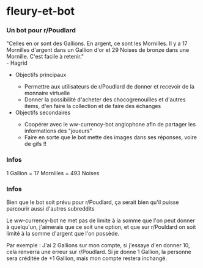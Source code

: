 <h1>fleury-et-bot</h1>
<h3>Un bot pour r/Poudlard</h3>

<p>"Celles en or sont des Gallions. En argent, ce sont les Mornilles. Il y a 17 Mornilles d'argent dans un Gallion d'or et 29 Noises de bronze dans une Mornille. C'est facile à retenir."<br>- Hagrid</p>

<ul><li>Objectifs principaux</li>
<ul><li>Permettre aux utilisateurs de r/Poudlard de donner et recevoir de la monnaire virtuelle</li>
<li>Donner la possibilité d'acheter des chocogrenouilles et d'autres items, d'en faire la collection et de faire des échanges</li></ul>
<li>Objectifs secondaires</li>
<ul><li>Coopérer avec le ww-currency-bot anglophone afin de partager les informations des "joueurs"</li>
<li>Faire en sorte que le bot mette des images dans ses réponses, voire de gifs !!</li></ul></ul>

<h3>Infos</h3>
<p>1 Gallion = 17 Mornilles = 493 Noises</p>

<h3>Infos</h3>
<p>Bien que le bot soit prévu pour r/Poudlard, ça serait bien qu'il puisse parcourir aussi d'autres subreddits</p>
<p>Le ww-currency-bot ne met pas de limite à la somme que l'on peut donner à quelqu'un, j'aimerais que ce soit une option, et que sur r/Pouldard on soit limité à la somme d'argent que l'on possède.</p>
<p>Par exemple : J'ai 2 Gallions sur mon compte, si j'essaye d'en donner 10, cela renverra une erreur sur r/Poudlard. Si je donne 1 Gallion, la personne sera créditée de +1 Gallion, mais mon compte restera inchangé.</p>


